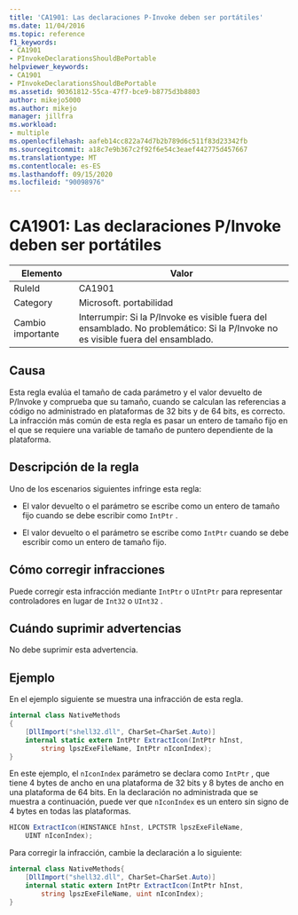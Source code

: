 ```yaml
---
title: 'CA1901: Las declaraciones P-Invoke deben ser portátiles'
ms.date: 11/04/2016
ms.topic: reference
f1_keywords:
- CA1901
- PInvokeDeclarationsShouldBePortable
helpviewer_keywords:
- CA1901
- PInvokeDeclarationsShouldBePortable
ms.assetid: 90361812-55ca-47f7-bce9-b8775d3b8803
author: mikejo5000
ms.author: mikejo
manager: jillfra
ms.workload:
- multiple
ms.openlocfilehash: aafeb14cc822a74d7b2b789d6c511f83d23342fb
ms.sourcegitcommit: a18c7e9b367c2f92f6e54c3eaef442775d457667
ms.translationtype: MT
ms.contentlocale: es-ES
ms.lasthandoff: 09/15/2020
ms.locfileid: "90098976"
---
```

# <a name="ca1901-pinvoke-declarations-should-be-portable"></a>CA1901: Las declaraciones P/Invoke deben ser portátiles

|Elemento|Valor|
|-|-|
|RuleId|CA1901|
|Category|Microsoft. portabilidad|
|Cambio importante|Interrumpir: Si la P/Invoke es visible fuera del ensamblado. No problemático: Si la P/Invoke no es visible fuera del ensamblado.|

## <a name="cause"></a>Causa
Esta regla evalúa el tamaño de cada parámetro y el valor devuelto de P/Invoke y comprueba que su tamaño, cuando se calculan las referencias a código no administrado en plataformas de 32 bits y de 64 bits, es correcto. La infracción más común de esta regla es pasar un entero de tamaño fijo en el que se requiere una variable de tamaño de puntero dependiente de la plataforma.

## <a name="rule-description"></a>Descripción de la regla
Uno de los escenarios siguientes infringe esta regla:

- El valor devuelto o el parámetro se escribe como un entero de tamaño fijo cuando se debe escribir como `IntPtr` .

- El valor devuelto o el parámetro se escribe como `IntPtr` cuando se debe escribir como un entero de tamaño fijo.

## <a name="how-to-fix-violations"></a>Cómo corregir infracciones
Puede corregir esta infracción mediante `IntPtr` o `UIntPtr` para representar controladores en lugar de `Int32` o `UInt32` .

## <a name="when-to-suppress-warnings"></a>Cuándo suprimir advertencias
No debe suprimir esta advertencia.

## <a name="example"></a>Ejemplo
En el ejemplo siguiente se muestra una infracción de esta regla.

```csharp
internal class NativeMethods
{
    [DllImport("shell32.dll", CharSet=CharSet.Auto)]
    internal static extern IntPtr ExtractIcon(IntPtr hInst,
        string lpszExeFileName, IntPtr nIconIndex);
}
```

En este ejemplo, el `nIconIndex` parámetro se declara como `IntPtr` , que tiene 4 bytes de ancho en una plataforma de 32 bits y 8 bytes de ancho en una plataforma de 64 bits. En la declaración no administrada que se muestra a continuación, puede ver que `nIconIndex` es un entero sin signo de 4 bytes en todas las plataformas.

```csharp
HICON ExtractIcon(HINSTANCE hInst, LPCTSTR lpszExeFileName,
    UINT nIconIndex);
```

Para corregir la infracción, cambie la declaración a lo siguiente:

```csharp
internal class NativeMethods{
    [DllImport("shell32.dll", CharSet=CharSet.Auto)]
    internal static extern IntPtr ExtractIcon(IntPtr hInst,
        string lpszExeFileName, uint nIconIndex);
}
```
